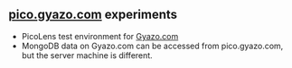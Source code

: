 ## [pico.gyazo.com](http://pico.gyazo.com) experiments

* PicoLens test environment for [Gyazo.com](http://Gyazo.com)
* MongoDB data on Gyazo.com can be accessed from pico.gyazo.com, but the server machine is different.
